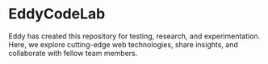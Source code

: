 # EddyCodeLab
Eddy has created this repository for testing, research, and experimentation. Here, we explore cutting-edge web technologies, share insights, and collaborate with fellow team members.
